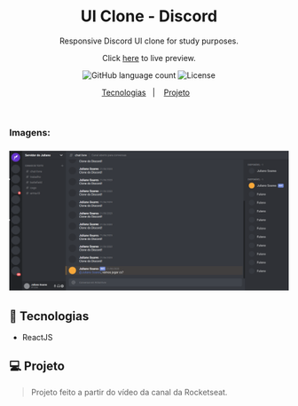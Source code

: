 <h1 align="center">
UI Clone - Discord
</h1>

<p align="center">Responsive Discord UI clone for study purposes.</p>
<p align="center">Click <a href="https://youthful-davinci-114e36.netlify.app/">here</a> to live preview.</p>

<p align="center">
  <img alt="GitHub language count" src="https://img.shields.io/github/languages/count/juliano-soares/Clone-Discord">
  <img alt="License" src="https://img.shields.io/badge/license-MIT-brightgreen">
</p>

<p align="center">
  <a href="#rocket-tecnologias">Tecnologias</a>&nbsp;&nbsp;&nbsp;|&nbsp;&nbsp;&nbsp;
  <a href="#computer-projeto">Projeto</a>&nbsp;&nbsp;&nbsp;
</p>

<br>
<h3>Imagens:<h3>
<p align="center">
  <img alt="Protótipo" width="800" src="./src/assets/img1.png">
</p>
  
## :rocket: Tecnologias
- ReactJS

## :computer: Projeto
> Projeto feito a partir do vídeo da canal da Rocketseat.
